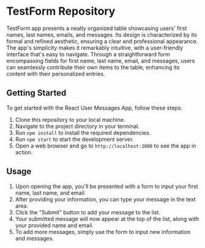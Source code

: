 # TestForm Repository

TestForm app presents a neatly organized table showcasing users' first names, last names, emails, and messages. Its design is characterized by its formal and refined aesthetic, ensuring a clear and professional appearance. The app's simplicity makes it remarkably intuitive, with a user-friendly interface that's easy to navigate. Through a straightforward form encompassing fields for first name, last name, email, and messages, users can seamlessly contribute their own items to the table, enhancing its content with their personalized entries.

## Getting Started

To get started with the React User Messages App, follow these steps:

1. Clone this repository to your local machine.
2. Navigate to the project directory in your terminal.
3. Run `npm install` to install the required dependencies.
4. Run `npm start` to start the development server.
5. Open a web browser and go to `http://localhost:3000` to see the app in action.

## Usage

1. Upon opening the app, you'll be presented with a form to input your first name, last name, and email.
2. After providing your information, you can type your message in the text area.
3. Click the "Submit" button to add your message to the list.
4. Your submitted message will now appear at the top of the list, along with your provided name and email.
5. To add more messages, simply use the form to input new information and messages.